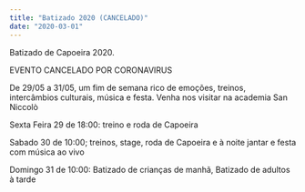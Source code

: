 ```yaml
---
title: "Batizado 2020 (CANCELADO)"
date: "2020-03-01"
---
```


Batizado de Capoeira 2020.

EVENTO CANCELADO POR CORONAVIRUS

De 29/05 a 31/05, um fim de semana rico de emoções, treinos, intercâmbios culturais, música e festa. Venha nos visitar na academia San Niccolò

Sexta Feira 29 de 18:00: treino e roda de Capoeira

Sabado 30 de 10:00; treinos, stage, roda de Capoeira e à noite jantar e festa com música ao vivo

Domingo 31 de 10:00: Batizado de crianças de manhã, Batizado de adultos à tarde
